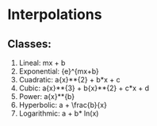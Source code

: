 <h1>Interpolations</h1>

<h2>Classes:</h2>

<ol>
    <li>Lineal: mx + b</li>
    <li>Exponential: {e}^{mx+b}</li>
    <li>Cuadratic:  a{x}**{2} + b*x + c</li>
    <li>Cubic: a{x}**{3} + b{x}**{2} + c*x + d</li>
    <li>Power: a{x}**{b}</li>
    <li>Hyperbolic: a + \frac{b}{x}</li>
    <li>Logarithmic: a + b* ln(x)</li>
</ol>